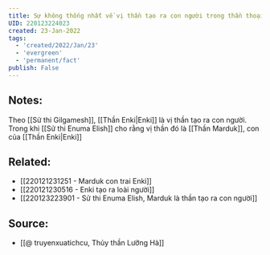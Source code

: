 ```yaml
---
title: Sự không thống nhất về vị thần tạo ra con người trong thần thoại Lưỡng Hà
UID: 220123224023
created: 23-Jan-2022
tags:
  - 'created/2022/Jan/23'
  - 'evergreen'
  - 'permanent/fact'
publish: False
---
```

## Notes:
Theo [[Sử thi Gilgamesh]], [[Thần Enki|Enki]] là vị thần tạo ra con người. Trong khi [[Sử thi Enuma Elish]] cho rằng vị thần đó là [[Thần Marduk]], con của [[Thần Enki|Enki]]
## Related:
- [[220121231251 - Marduk con trai Enki]]
- [[220121230516 - Enki tạo ra loài người]]
- [[220123223901 - Sử thi Enuma Elish, Marduk là thần tạo ra con người]]

## Source:
- [[@ truyenxuatichcu, Thủy thần Lưỡng Hà]]


